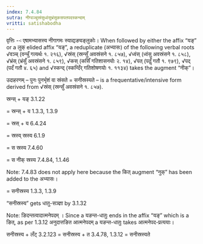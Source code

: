 ```yaml
---
index: 7.4.84
sutra: नीग्वञ्चुस्रंसुध्वंसुभ्रंसुकसपतपदस्कन्दाम्
vritti: satishabodha
---
```



वृत्तिः --ः एषामभ्यासस्य नीगागमः स्याद्यङ्यङ्लुकोः। When followed by either the affix “यङ्” or a लुक् elided affix “यङ्”, a reduplicate (अभ्यासः) of the following verbal roots √वञ्च् (वन्चुँ गत्यर्थः १. २१६), √स्रंस् (स्रन्सुँ अवस्रंसने १. ८५७), √ध्वंस् (ध्वंसु अवस्रंसने १. ८५८), √भ्रंस् (भ्रंसुँ अवस्रंसने १. ८५९), √कस् (कसिँ गतिशासनयोः २. १४), √पत् (पतॢँ गतौ १. ९७९), √पद् (पदँ गतौ ४. ६५) and √स्कन्द् (स्कन्दिँर् गतिशोषणयोः १. ११३४) takes the augment “नीक्”।


उदाहरणम् – पुनः पुनर्भृशं वा स्रंसते = सनीस्रस्यते – is a frequentative/intensive form derived from √स्रंस् (स्रन्सुँ अवस्रंसने १. ८५७).


स्रन्स् + यङ् 3.1.22

= स्रन्स् + य 1.3.3, 1.3.9

= स्रस् + य 6.4.24

= स्रस्य् स्रस्य 6.1.9

= स स्रस्य 7.4.60

= स नीक् स्रस्य 7.4.84, 1.1.46


Note: 7.4.83 does not apply here because the कित् augment “नुक्” has been added to the अभ्यासः।

= सनीस्रस्य 1.3.3, 1.3.9


“सनीस्रस्य” gets धातु-सञ्ज्ञा by 3.1.32


Note: ङिदन्तत्वादात्मनेपदम् । Since a यङन्त-धातुः ends in the affix “यङ्” which is a ङित्, as per 1.3.12 अनुदात्तङित आत्मनेपदम् a यङन्त-धातुः takes आत्मनेपद-प्रत्ययाः।

सनीस्रस्य + लँट् 3.2.123 = सनीस्रस्य + त 3.4.78, 1.3.12 = सनीस्रस्यते

